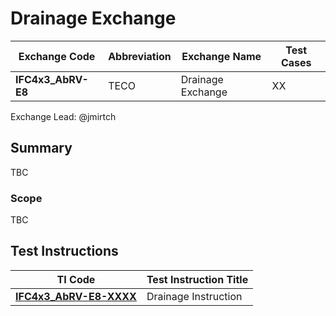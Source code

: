 # Drainage Exchange

| Exchange Code      | Abbreviation | Exchange Name     | Test Cases |
|--------------------|--------------|-------------------|------------|
| **IFC4x3_AbRV-E8** | TECO         | Drainage Exchange | XX         |

Exchange Lead: @jmirtch

## Summary

TBC

### Scope

TBC

## Test Instructions

| TI Code                           | Test Instruction Title             |
|-----------------------------------|------------------------------------|
| [**IFC4x3_AbRV-E8-XXXX**](./XXXX) | Drainage Instruction               |
  